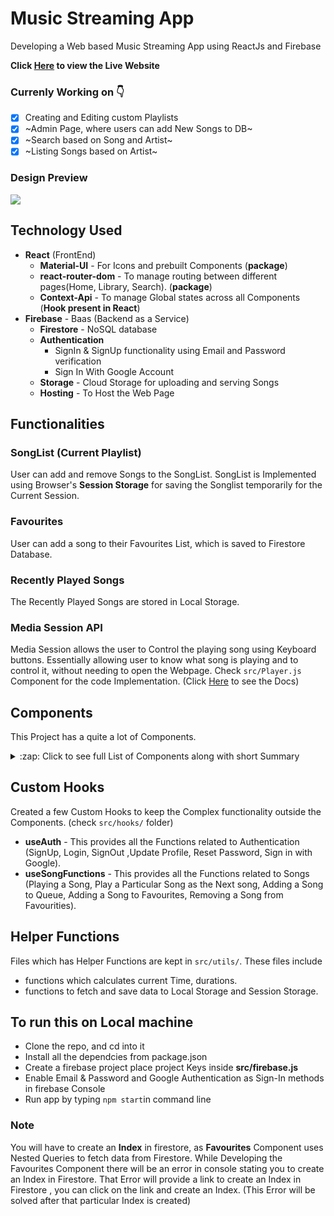 # Music Streaming App
Developing a Web based Music Streaming App using ReactJs and Firebase

**Click [Here](https://music-streaming-app-4a392.web.app/) to view the Live Website**

### Currenly Working on 👇 
- [x] Creating and Editing custom Playlists
- [x] ~Admin Page, where users can add New Songs to DB~
- [x] ~Search based on Song and Artist~
- [x] ~Listing Songs based on Artist~

### Design Preview
<img src="https://github.com/mani-barathi/Music-Streaming-App/blob/master/public/preview.JPG" />

## Technology Used
* **React** (FrontEnd)
    * **Material-UI** - For Icons and prebuilt Components (**package**)
    * **react-router-dom** - To manage routing between different pages(Home, Library, Search). (**package**)
    * **Context-Api** - To manage Global states across all Components (**Hook present in React**)
* **Firebase** - Baas (Backend as a Service)
    * **Firestore** - NoSQL database
    * **Authentication** 
        * SignIn & SignUp functionality using Email and Password verification
        * Sign In With Google Account
    * **Storage** - Cloud Storage for uploading and serving Songs
    * **Hosting** - To Host the Web Page

## Functionalities
### SongList (Current Playlist)
User can add and remove Songs to the SongList. SongList is Implemented using Browser's **Session Storage** for saving the Songlist temporarily for the Current Session.
### Favourites 
User can add a song to their Favourites List, which is saved to Firestore Database.
### Recently Played Songs
The Recently Played Songs are stored in Local Storage.
### Media Session API
Media Session allows the user to Control the playing song using Keyboard buttons. Essentially allowing user to know what song is playing and to control it, without needing to open the Webpage. Check `src/Player.js` Component for the code Implementation. (Click [Here](https://developer.mozilla.org/en-US/docs/Web/API/Media_Session_API) to see the Docs)

## Components
This Project has a quite a lot of Components.
<details>
  <summary>:zap: Click to see full List of Components along with short Summary</summary>

* **App** - Main component which Hold all the other Components, this is where all the **Routing** has been done.
* **Page/Layout Components (Holds other Components)**
    * **Login** - Login Page where Login, Sign Up and Sign In with Google Account functionalities are implemented
    * **Home** - Home Page where User can view all Snaps. (**Route - '/'**)
    * **Library** - Library Page which displays the Recently Played Songs and Favourite Songs of the User. (**Route - '/library'**)
    * **Search** - Search Page where user can search for Songs and Artists. (**Route - '/search'**)
    * **AritstPage** -This Page Describes about an Artist and lists all of his/her Songs. (**Route -'/artist/artistID'**)
    * **Admin** - Admin Page where new Songs and Artists can be added. (**Route -'/admin'**)

* **Holder/Container Components**
    * **Navbar** - (Inside App Component)
    * **NewReleases** - NewReleases displays all the latest Songs. (Inside Home Component)
    * **AritstList** - AritstList displays all the latest Songs. (Inside Home Component)
    * **RecentlyListened** - This one holds the Recently Listened Songs of the user. (Inside Library Component)
    * **Favourites** - This one displays the Favourite Songs of the user. (Inside Library Component)
    * **SongList** - This shows the Current Playlist. (Inside App Component)
    * **Player** - Player Component placed to the bottom of the page. (Inside App Component)

* **Functionality Specific Components (Present inside Container/Layout Components)**
    * **Artist** - Artist. (Used Inside AritstList, Search Components)
    * **Song** - Song. (This is the Square One used Inside Home Component)
    * **PlayListSong** - This is the Song (Rectangular One) used Inside Library,Favourites,SongList Components. (Reusing single Component for Multiple Things)
    * **PlayerControls** - This holds the Control Buttons of the Player (play, pause, next, previous). (Inside Player Component)
    * **ForgotPassword** - Forgot Password Dialog Box. (Inside Login Component)
    * **SnackBar** - Notification Popup which appears on bottom of the page. (Used Inside Song and PlaylistSong Component)

</details>

## Custom Hooks 
Created a few Custom Hooks to keep the Complex functionality outside the Components. (check `src/hooks/` folder)
* **useAuth** - This provides all the Functions related to Authentication (SignUp, Login, SignOut ,Update Profile, Reset Password, Sign in with Google).
* **useSongFunctions** - This provides all the Functions related to Songs (Playing a Song, Play a Particular Song as the Next song, Adding a Song to Queue, Adding a Song to Favourites, Removing a Song from Favourities).

## Helper Functions 
Files which has Helper Functions are kept in `src/utils/`. 
These files include 
* functions which calculates current Time, durations.
* functions to fetch and save data to Local Storage and Session Storage.

## To run this on Local machine
* Clone the repo, and cd into it
* Install all the dependcies from package.json
* Create a firebase project place project Keys inside **src/firebase.js**
* Enable Email & Password and Google Authentication as Sign-In methods in firebase Console
* Run app by typing `npm start`in command line

### Note
You will have to create an **Index** in firestore, as **Favourites** Component uses Nested Queries to fetch data from Firestore. While Developing the Favourites Component there will be an error in console stating you to create an Index in Firestore. That Error will provide a link to create an Index in Firestore , you can click on the link and create an Index. (This Error will be solved after that particular Index is created)